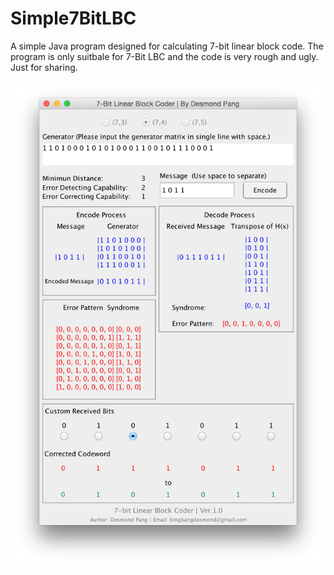 # Simple7BitLBC
A simple Java program designed for calculating 7-bit linear block code. The program is only suitbale for 7-Bit LBC and the code is very rough and ugly. Just for sharing.

![ScreenShot](https://github.com/DesmondPang/Simple7BitLBC/blob/master/screenshot.png)

